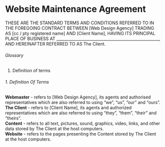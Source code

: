 # Website Maintenance Agreement

THESE ARE THE STANDARD TERMS AND CONDITIONS REFERRED TO IN THE FOREGOING CONTRACT BETWEEN [Web Design Agency] TRADING AS [cc / pty registered name] AND [Client Name], HAVING ITS PRINCIPAL PLACE OF BUSINESS AT ____________________________________________________, AND HEREINAFTER REFERRED TO AS The Client.

###### Glossary
1. Definition of terms


###### 1. Definition Of Terms

**Webmaster** - refers to [Web Design Agency], its agents and authorised representatives which are also referred to using “we”, “us”, ”our” and “ours”.  
**The Client** - refers to [Client Name], its agents and authorized representatives which are also referred to using “they”, “them”, “their” and “theirs”.  
**Content** - refers to all text, pictures, sound, graphics, video,  links, and other data stored by The Client at the host computers.  
**Website** - refers to the pages presenting the Content stored by The Client at the host computers. 